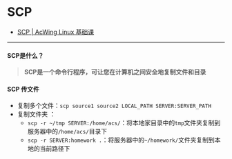 # SCP

* [SCP | AcWing Linux 基础课](https://www.acwing.com/file\_system/file/content/whole/index/content/2898266/)

***

#### SCP是什么？

> **SCP是一个命令行程序，可让您在计算机之间安全地复制文件和目录**

#### SCP 传文件

* 复制多个文件：`scp source1 source2 LOCAL_PATH SERVER:SERVER_PATH`
* 复制文件夹 ：
  * `scp -r ~/tmp SERVER:/home/acs/`：将本地家目录中的`tmp`文件夹复制到服务器中的`/home/acs/`目录下
  * `scp -r SERVER:homework .`：将服务器中的`~/homework/`文件夹复制到本地的当前路径下
